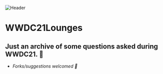 ![Header](https://github.com/roblack/WWDC21Lounges/main/GithubCover.jpg)

# WWDC21Lounges

## Just an archive of some questions asked during WWDC21. 🙌
- _Forks/suggestions welcomed 🙌_
